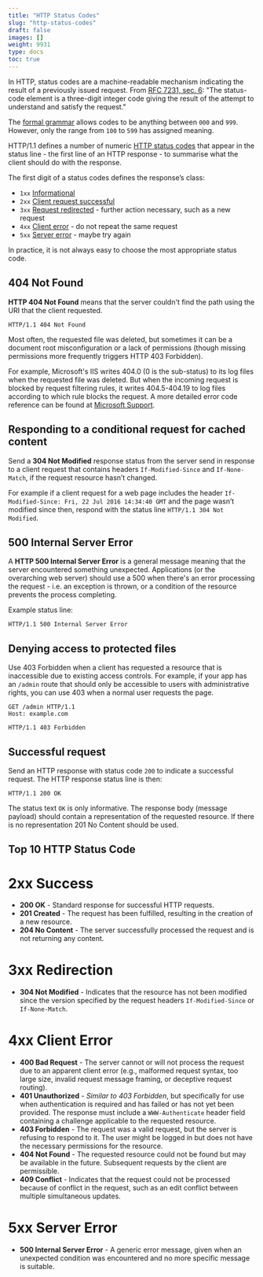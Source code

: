 ```yaml
---
title: "HTTP Status Codes"
slug: "http-status-codes"
draft: false
images: []
weight: 9931
type: docs
toc: true
---
```


In HTTP, status codes are a machine-readable mechanism indicating the result of a previously issued request. From [RFC 7231, sec. 6](https://tools.ietf.org/html/rfc7231#section-6): "The status-code element is a three-digit integer code giving the result of the attempt to understand and satisfy the request."

The [formal grammar](https://tools.ietf.org/html/rfc7230#section-3.1.2) allows codes to be anything between `000` and `999`. However, only the range from `100` to `599` has assigned meaning.

HTTP/1.1 defines a number of numeric [HTTP status codes](http://www.iana.org/assignments/http-status-codes/http-status-codes.xhtml) that appear in the status line - the first line of an HTTP response - to summarise what the client should do with the response.

The first digit of a status codes defines the response’s class:

- `1xx` [Informational](https://tools.ietf.org/html/rfc7231#section-6.2)
- `2xx` [Client request successful](https://tools.ietf.org/html/rfc7231#section-6.3)
- `3xx` [Request redirected](https://tools.ietf.org/html/rfc7231#section-6.4) - further action necessary, such as a new request
- `4xx` [Client error](https://tools.ietf.org/html/rfc7231#section-6.5) - do not repeat the same request
- `5xx` [Server error](https://tools.ietf.org/html/rfc7231#section-6.6) - maybe try again

In practice, it is not always easy to choose the most appropriate status code.

## 404 Not Found
**HTTP 404 Not Found** means that the server couldn't find the path using the URI that the client requested.

    HTTP/1.1 404 Not Found

Most often, the requested file was deleted, but sometimes it can be a document root misconfiguration or a lack of permissions (though missing permissions more frequently triggers HTTP 403 Forbidden). 

For example, Microsoft's IIS writes 404.0 (0 is the sub-status) to its log files when the requested file was deleted. But when the incoming request is blocked by request filtering rules, it writes 404.5-404.19 to log files according to which rule blocks the request. A more detailed error code reference can be found at [Microsoft Support](https://support.microsoft.com/en-us/kb/943891).

## Responding to a conditional request for cached content
Send a **304 Not Modified** response status from the server send in response to a client request that contains headers `If-Modified-Since` and `If-None-Match`, if the request resource hasn’t changed.

For example if a client request for a web page includes the header `If-Modified-Since: Fri, 22 Jul 2016 14:34:40 GMT` and the page wasn’t modified since then, respond with the status line `HTTP/1.1 304 Not Modified`.

## 500 Internal Server Error
A **HTTP 500 Internal Server Error** is a general message meaning that the server encountered something unexpected. Applications (or the overarching web server) should use a 500 when there's an error processing the request - i.e. an exception is thrown, or a condition of the resource prevents the process completing.

Example status line:

    HTTP/1.1 500 Internal Server Error

## Denying access to protected files
Use 403 Forbidden when a client has requested a resource that is inaccessible due to existing access controls. For example, if your app has an `/admin` route that should only be accessible to users with administrative rights, you can use 403 when a normal user requests the page.

    GET /admin HTTP/1.1
    Host: example.com

<!-- -->

    HTTP/1.1 403 Forbidden

## Successful request
Send an HTTP response with status code `200` to indicate a successful request. The HTTP response status line is then:

    HTTP/1.1 200 OK

The status text `OK` is only informative. The response body (message payload) should contain a representation of the requested resource. If there is no representation 201 No Content should be used.

## Top 10 HTTP Status Code
# 2xx Success
- **200 OK** - Standard response for successful HTTP requests.
- **201 Created** - The request has been fulfilled, resulting in the creation of a new resource.
- **204 No Content** - The server successfully processed the request and is not returning any content.
# 3xx Redirection
- **304 Not Modified** - Indicates that the resource has not been modified since the version specified by the request headers `If-Modified-Since` or `If-None-Match`.
# 4xx Client Error
- **400 Bad Request** - The server cannot or will not process the request due to an apparent client error (e.g., malformed request syntax, too large size, invalid request message framing, or deceptive request routing).
- **401 Unauthorized** - *Similar to 403 Forbidden*, but specifically for use when authentication is required and has failed or has not yet been provided. The response must include a `WWW-Authenticate` header field containing a challenge applicable to the requested resource.
- **403 Forbidden** - The request was a valid request, but the server is refusing to respond to it. The user might be logged in but does not have the necessary permissions for the resource.
- **404 Not Found** - The requested resource could not be found but may be available in the future. Subsequent requests by the client are permissible.
- **409 Conflict** - Indicates that the request could not be processed because of conflict in the request, such as an edit conflict between multiple simultaneous updates.
# 5xx Server Error
- **500 Internal Server Error** - A generic error message, given when an unexpected condition was encountered and no more specific message is suitable.



